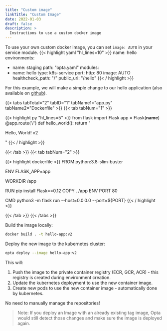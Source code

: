 ```yaml
---
title: "Custom image"
linkTitle: "Custom Image"
date: 2022-01-03
draft: false
description: >
  Instructions to use a custom docker image
---
```


To use your own custom docker image, you can set `image: AUTO` in your service module.
{{< highlight yaml "hl_lines=10" >}}
name: hello
environments:
  - name: staging
    path: "opta.yaml"
modules:
  - name: hello
    type: k8s-service
    port:
      http: 80
    image: AUTO
    healthcheck_path: "/"
    public_uri: "/hello"
{{< / highlight >}}

For this example, we will make a simple change to our hello application (also available on [github](https://github.com/run-x/opta-examples/tree/main/hello-app)).

{{< tabs tabTotal="2" tabID="1" tabName1="app.py" tabName2="Dockerfile" >}}
{{< tab tabNum="1" >}}

{{< highlight py "hl_lines=5" >}}
from flask import Flask
app = Flask(__name__)
@app.route('/')
def hello_world():
    return "<p>Hello, World! v2</p>"
{{< / highlight >}}

{{< /tab >}}
{{< tab tabNum="2" >}}

{{< highlight dockerfile >}}
FROM python:3.8-slim-buster

ENV FLASK_APP=app

WORKDIR /app

RUN pip install Flask==0.12 
COPY . /app
ENV PORT 80

CMD python3 -m flask run \-\-host=0.0.0.0 \-\-port=${PORT}
{{< / highlight >}}

{{< /tab >}}
{{< /tabs >}}

Build the image locally:
```bash
docker build . -t hello-app:v2
```

Deploy the new image to the kubernetes cluster:
```bash
opta deploy --image hello-app:v2
```

This will:
1. Push the image to the private container registry (ECR, GCR, ACR) - this registry is created during environment creation.
1. Update the kubernetes deployment to use the new container image.
1. Create new pods to use the new container image - automatically done by kubernetes.


No need to manually manage the repositories!

> Note:
> If you deploy an Image with an already existing tag image, Opta would still detect those changes and make sure the image is deployed again.